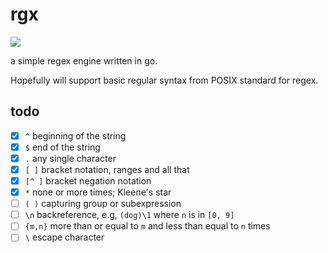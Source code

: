 # rgx

![](https://github.com/rhaeguard/rgx/actions/workflows/go.yml/badge.svg)

a simple regex engine written in go. 

Hopefully will support basic regular syntax from POSIX standard for regex.

## todo

- [x] `^` beginning of the string
- [x] `$` end of the string
- [x] `.` any single character
- [x] `[ ]` bracket notation, ranges and all that
- [x] `[^ ]` bracket negation notation
- [x] `*` none or more times; Kleene's star
- [ ] `( )` capturing group or subexpression
- [ ] `\n` backreference, e.g, `(dog)\1` where `n` is in `[0, 9]`
- [ ] `{m,n}` more than or equal to `m` and less than equal to `n` times
- [ ] `\` escape character 